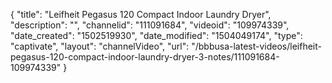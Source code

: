 {
    "title": "Leifheit Pegasus 120 Compact Indoor Laundry Dryer",
    "description": "",
    "channelid": "111091684",
    "videoid": "109974339",
    "date_created": "1502519930",
    "date_modified": "1504049174",
    "type": "captivate",
    "layout": "channelVideo",
    "url": "\/bbbusa-latest-videos\/leifheit-pegasus-120-compact-indoor-laundry-dryer-3-notes\/111091684-109974339"
}